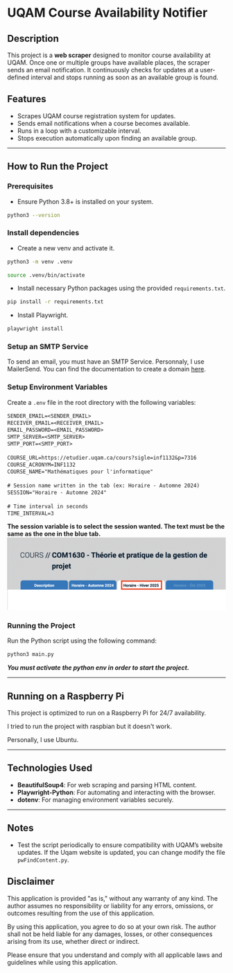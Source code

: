 # UQAM Course Availability Notifier

## Description
This project is a **web scraper** designed to monitor course availability at UQAM. Once one or multiple groups have available places, the scraper sends an email notification. It continuously checks for updates at a user-defined interval and stops running as soon as an available group is found.

## Features
- Scrapes UQAM course registration system for updates.
- Sends email notifications when a course becomes available.
- Runs in a loop with a customizable interval.
- Stops execution automatically upon finding an available group.

---

## How to Run the Project

### Prerequisites
- Ensure Python 3.8+ is installed on your system.
```bash
python3 --version
```

### Install dependencies
- Create a new venv and activate it.

```bash
python3 -m venv .venv
```
```bash
source .venv/bin/activate
```

- Install necessary Python packages using the provided `requirements.txt`.

```bash
pip install -r requirements.txt
```
- Install Playwright.
```bash
playwright install
```
### Setup an SMTP Service
To send an email, you must have an SMTP Service. Personnaly, I use MailerSend. You can find the documentation to create a domain [here](https://www.mailersend.com/help/smtp-relay?_gl=1*1q3jnvu*_up*MQ..*_gs*MQ..&gclid=CjwKCAiApY-7BhBjEiwAQMrrERvb2CLHLKRnY1fGzWjj1rFuYJM0o9FWyKP01Bbdl7ghr9xEg2mx6xoCotIQAvD_BwE).

### Setup Environment Variables
Create a `.env` file in the root directory with the following variables:

```
SENDER_EMAIL=<SENDER_EMAIL>
RECEIVER_EMAIL=<RECEIVER_EMAIL>
EMAIL_PASSWORD=<EMAIL_PASSWORD>
SMTP_SERVER=<SMTP_SERVER>
SMTP_PORT=<SMTP_PORT>

COURSE_URL=https://etudier.uqam.ca/cours?sigle=inf1132&p=7316
COURSE_ACRONYM=INF1132
COURSE_NAME="Mathématiques pour l'informatique"

# Session name written in the tab (ex: Horaire - Automne 2024)
SESSION="Horaire - Automne 2024"

# Time interval in seconds
TIME_INTERVAL=3
```
**The session variable is to select the session wanted. The text must be the 
same as the one in the blue tab.**
![tabPicture](assets/tabPicture.png)
### Running the Project
Run the Python script using the following command:

```bash
python3 main.py
```
***You must activate the python env in order to start the project.***

---

## Running on a Raspberry Pi

This project is optimized to run on a Raspberry Pi for 24/7 availability.

I tried to run the project with raspbian but it doesn't work. 

Personally, I use Ubuntu.

---

## Technologies Used
- **BeautifulSoup4**: For web scraping and parsing HTML content.
- **Playwright-Python**: For automating and interacting with the browser.
- **dotenv**: For managing environment variables securely.

---

## Notes
- Test the script periodically to ensure compatibility with UQAM’s website updates. If the Uqam website is updated, you can change modify the file `pwFindContent.py`.

## Disclaimer

This application is provided "as is," without any warranty of any kind. The author assumes no responsibility or liability for any errors, omissions, or outcomes resulting from the use of this application. 

By using this application, you agree to do so at your own risk. The author shall not be held liable for any damages, losses, or other consequences arising from its use, whether direct or indirect.

Please ensure that you understand and comply with all applicable laws and guidelines while using this application.
